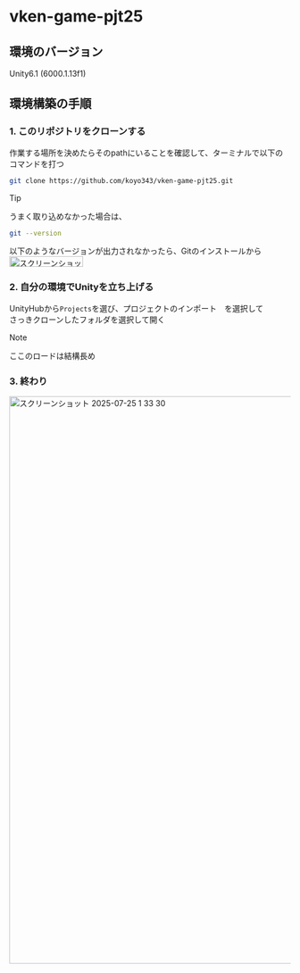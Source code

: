 # vken-game-pjt25

## 環境のバージョン
Unity6.1 (6000.1.13f1)

## 環境構築の手順
### 1. このリポジトリをクローンする
   作業する場所を決めたらそのpathにいることを確認して、ターミナルで以下のコマンドを打つ
```bash
git clone https://github.com/koyo343/vken-game-pjt25.git
```
> [!TIP]
> うまく取り込めなかった場合は、
> ```bash
> git --version
> ```
> 以下のようなバージョンが出力されなかったら、Gitのインストールから\
> <img width="132" height="19" alt="スクリーンショット 2025-07-25 1 18 14" src="https://github.com/user-attachments/assets/ae365b68-1d8d-4dcd-b08b-80992d8d05cc" />


### 2. 自分の環境でUnityを立ち上げる
UnityHubから`Projects`を選び、プロジェクトのインポート　を選択して\
さっきクローンしたフォルダを選択して開く
> [!NOTE]
> ここのロードは結構長め


### 3. 終わり

<img width="1907" height="1017" alt="スクリーンショット 2025-07-25 1 33 30" src="https://github.com/user-attachments/assets/06e1928c-0c15-4709-ae90-6707f6fcb9d0" />
